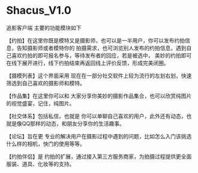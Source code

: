 # Shacus_V1.0
追影客户端
主要的功能模块如下

【约拍】在这里你既是模特又是摄影师，也可以是一半用户，你可以发布约拍信息，告知摄影师或者模特你的
拍摄需求，也可浏览别人发布的约拍信息，遇到自己喜欢约拍的即可报名参与，等待发布者的回应，若是被选中，
美妙的约拍即可在线下展开进行，线下约拍结束再返回线上评价反馈，形成完美闭圈。

【摄模列表】这个界面采用
现在在一部分社交软件上较为流行的左划右划，快速筛选到自己喜欢的摄影师和模特。

【作品集】在这里你可以和
大家分享你美妙的摄影作品集合，也可以欣赏纯图片的视觉盛宴，记住，纯图片。

【社交体系】包括私信，也就是
你可以单聊自己喜欢的用户，此外还有动态，也就是像QQ那样的动态，和朋友分享你的生活趣事。

【论坛】旨在更
专业的解决用户在摄影过程中遇到的问题，比如怎么入门该挑选什么样的相机，快门的使用等等。

【约拍伴侣】是
约拍的扩展，通过接入第三方服务商家，为拍摄过程提供更全面服装、道具、化妆等的支持。